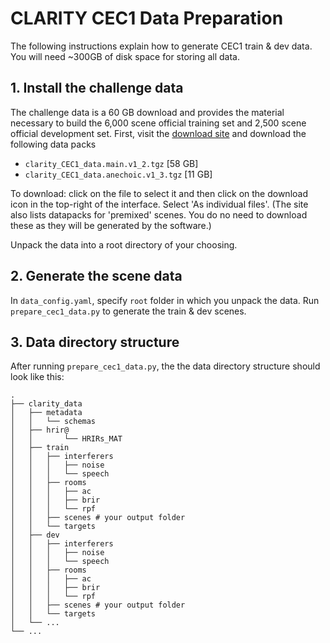 # CLARITY CEC1 Data Preparation

The following instructions explain how to generate CEC1 train & dev data. You will need ~300GB of disk space for storing all data.

## 1. Install the challenge data

The challenge data is a 60 GB download and provides the material necessary to build the 6,000 scene official training set and 2,500 scene official development set.
First, visit the [download site](https://mab.to/I9mkGx4wsiiaX) and download the following data packs

- `clarity_CEC1_data.main.v1_2.tgz`  [58 GB]
- `clarity_CEC1_data.anechoic.v1_3.tgz` [11 GB]

To download: click on the file to select it and then click on the download icon in the top-right of the interface. Select 'As individual files'. (The site also lists datapacks for 'premixed' scenes. You do no need to download these as they will be generated by the software.)

Unpack the data into a root directory of your choosing.


## 2. Generate the scene data
In `data_config.yaml`, specify `root` folder in which you unpack the data. Run `prepare_cec1_data.py` to generate the train & dev scenes.


## 3. Data directory structure
After running `prepare_cec1_data.py`, the the data directory structure should look like this:
```
.
├── clarity_data
│   ├── metadata
│   │   └── schemas
│   ├── hrir@
│   │       └── HRIRs_MAT
│   ├── train
│   │   ├── interferers
│   │   │   ├── noise
│   │   │   └── speech
│   │   ├── rooms
│   │   │   ├── ac
│   │   │   ├── brir
│   │   │   └── rpf
│   │   ├── scenes # your output folder
│   │   └── targets
│   ├── dev
│   │   ├── interferers
│   │   │   ├── noise
│   │   │   └── speech
│   │   ├── rooms
│   │   │   ├── ac
│   │   │   ├── brir
│   │   │   └── rpf
│   │   ├── scenes # your output folder
│   │   └── targets
│   └── ...
└── ...
```
